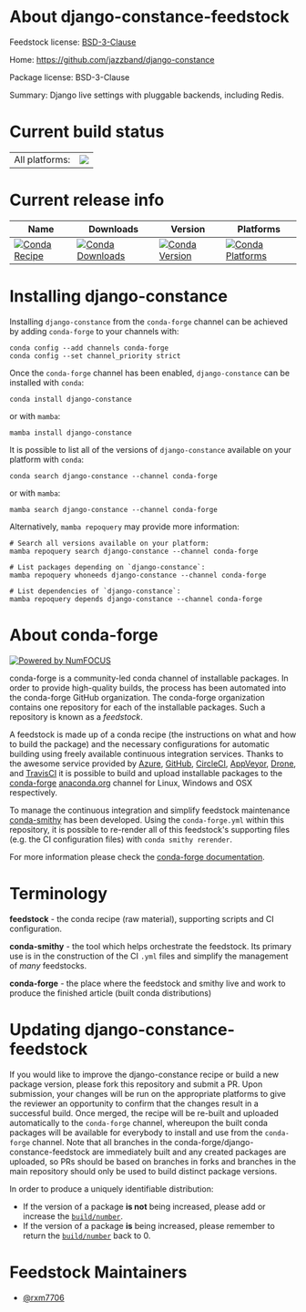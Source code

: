 About django-constance-feedstock
================================

Feedstock license: [BSD-3-Clause](https://github.com/conda-forge/django-constance-feedstock/blob/main/LICENSE.txt)

Home: https://github.com/jazzband/django-constance

Package license: BSD-3-Clause

Summary: Django live settings with pluggable backends, including Redis.

Current build status
====================


<table><tr><td>All platforms:</td>
    <td>
      <a href="https://dev.azure.com/conda-forge/feedstock-builds/_build/latest?definitionId=21504&branchName=main">
        <img src="https://dev.azure.com/conda-forge/feedstock-builds/_apis/build/status/django-constance-feedstock?branchName=main">
      </a>
    </td>
  </tr>
</table>

Current release info
====================

| Name | Downloads | Version | Platforms |
| --- | --- | --- | --- |
| [![Conda Recipe](https://img.shields.io/badge/recipe-django--constance-green.svg)](https://anaconda.org/conda-forge/django-constance) | [![Conda Downloads](https://img.shields.io/conda/dn/conda-forge/django-constance.svg)](https://anaconda.org/conda-forge/django-constance) | [![Conda Version](https://img.shields.io/conda/vn/conda-forge/django-constance.svg)](https://anaconda.org/conda-forge/django-constance) | [![Conda Platforms](https://img.shields.io/conda/pn/conda-forge/django-constance.svg)](https://anaconda.org/conda-forge/django-constance) |

Installing django-constance
===========================

Installing `django-constance` from the `conda-forge` channel can be achieved by adding `conda-forge` to your channels with:

```
conda config --add channels conda-forge
conda config --set channel_priority strict
```

Once the `conda-forge` channel has been enabled, `django-constance` can be installed with `conda`:

```
conda install django-constance
```

or with `mamba`:

```
mamba install django-constance
```

It is possible to list all of the versions of `django-constance` available on your platform with `conda`:

```
conda search django-constance --channel conda-forge
```

or with `mamba`:

```
mamba search django-constance --channel conda-forge
```

Alternatively, `mamba repoquery` may provide more information:

```
# Search all versions available on your platform:
mamba repoquery search django-constance --channel conda-forge

# List packages depending on `django-constance`:
mamba repoquery whoneeds django-constance --channel conda-forge

# List dependencies of `django-constance`:
mamba repoquery depends django-constance --channel conda-forge
```


About conda-forge
=================

[![Powered by
NumFOCUS](https://img.shields.io/badge/powered%20by-NumFOCUS-orange.svg?style=flat&colorA=E1523D&colorB=007D8A)](https://numfocus.org)

conda-forge is a community-led conda channel of installable packages.
In order to provide high-quality builds, the process has been automated into the
conda-forge GitHub organization. The conda-forge organization contains one repository
for each of the installable packages. Such a repository is known as a *feedstock*.

A feedstock is made up of a conda recipe (the instructions on what and how to build
the package) and the necessary configurations for automatic building using freely
available continuous integration services. Thanks to the awesome service provided by
[Azure](https://azure.microsoft.com/en-us/services/devops/), [GitHub](https://github.com/),
[CircleCI](https://circleci.com/), [AppVeyor](https://www.appveyor.com/),
[Drone](https://cloud.drone.io/welcome), and [TravisCI](https://travis-ci.com/)
it is possible to build and upload installable packages to the
[conda-forge](https://anaconda.org/conda-forge) [anaconda.org](https://anaconda.org/)
channel for Linux, Windows and OSX respectively.

To manage the continuous integration and simplify feedstock maintenance
[conda-smithy](https://github.com/conda-forge/conda-smithy) has been developed.
Using the ``conda-forge.yml`` within this repository, it is possible to re-render all of
this feedstock's supporting files (e.g. the CI configuration files) with ``conda smithy rerender``.

For more information please check the [conda-forge documentation](https://conda-forge.org/docs/).

Terminology
===========

**feedstock** - the conda recipe (raw material), supporting scripts and CI configuration.

**conda-smithy** - the tool which helps orchestrate the feedstock.
                   Its primary use is in the construction of the CI ``.yml`` files
                   and simplify the management of *many* feedstocks.

**conda-forge** - the place where the feedstock and smithy live and work to
                  produce the finished article (built conda distributions)


Updating django-constance-feedstock
===================================

If you would like to improve the django-constance recipe or build a new
package version, please fork this repository and submit a PR. Upon submission,
your changes will be run on the appropriate platforms to give the reviewer an
opportunity to confirm that the changes result in a successful build. Once
merged, the recipe will be re-built and uploaded automatically to the
`conda-forge` channel, whereupon the built conda packages will be available for
everybody to install and use from the `conda-forge` channel.
Note that all branches in the conda-forge/django-constance-feedstock are
immediately built and any created packages are uploaded, so PRs should be based
on branches in forks and branches in the main repository should only be used to
build distinct package versions.

In order to produce a uniquely identifiable distribution:
 * If the version of a package **is not** being increased, please add or increase
   the [``build/number``](https://docs.conda.io/projects/conda-build/en/latest/resources/define-metadata.html#build-number-and-string).
 * If the version of a package **is** being increased, please remember to return
   the [``build/number``](https://docs.conda.io/projects/conda-build/en/latest/resources/define-metadata.html#build-number-and-string)
   back to 0.

Feedstock Maintainers
=====================

* [@rxm7706](https://github.com/rxm7706/)

